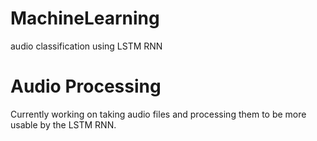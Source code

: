# MachineLearning
audio classification using LSTM RNN 

# Audio Processing
Currently working on taking audio files and processing them to be more usable by the LSTM RNN.
